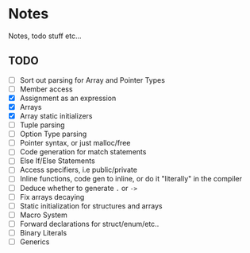 # Notes
Notes, todo stuff etc...

## TODO
- [ ] Sort out parsing for Array and Pointer Types
- [ ] Member access
- [x] Assignment as an expression
- [x] Arrays
- [x] Array static initializers
- [ ] Tuple parsing
- [ ] Option Type parsing
- [ ] Pointer syntax, or just malloc/free
- [ ] Code generation for match statements
- [ ] Else If/Else Statements
- [ ] Access specifiers, i.e public/private
- [ ] Inline functions, code gen to inline, or do it "literally" in the compiler
- [ ] Deduce whether to generate `.` or `->`
- [ ] Fix arrays decaying
- [ ] Static initialization for structures and arrays
- [ ] Macro System
- [ ] Forward declarations for struct/enum/etc..
- [ ] Binary Literals
- [ ] Generics
